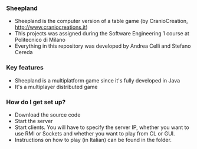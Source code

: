 ### Sheepland ###

* Sheepland is the computer version of a table game (by CranioCreation, http://www.craniocreations.it)
* This projects was assigned during the Software Engineering 1 course at Politecnico di Milano
* Everything in this repository was developed by Andrea Celli and Stefano Cereda


### Key features ###

* Sheepland is a multiplatform game since it's fully developed in Java
* It's a multiplayer distributed game

### How do I get set up? ###

* Download the source code
* Start the server
* Start clients. You will have to specify the server IP, whether you want to use RMI or Sockets and whether you want to play from CL or GUI.
* Instructions on how to play (in Italian) can be found in the folder.